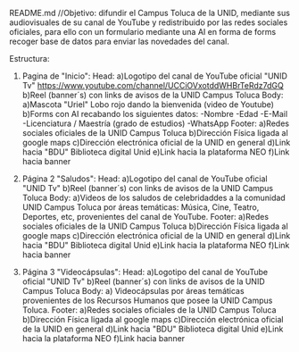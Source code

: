 README.md
//Objetivo: difundir el Campus Toluca de la UNID, mediante sus audiovisuales de su canal de YouTube y redistribuido por las redes sociales oficiales, para ello con un formulario mediante una AI en forma de forms recoger base de datos para enviar las novedades del canal.

Estructura:
1) Pagina de "Inicio":
Head:
a)Logotipo del canal de YouTube oficial "UNID Tv" https://www.youtube.com/channel/UCCiOVxotddWHBrTeRdz7dGQ 
b)Reel (banner´s) con links de avisos de la UNID Campus Toluca
Body:
a)Mascota "Uriel" Lobo rojo dando la bienvenida (video de Youtube)
b)Forms con AI recabando los siguientes datos:
						-Nombre
						-Edad
						-E-Mail
						-Licenciatura / Maestría (grado de estudios)
						-WhatsApp
Footer:
a)Redes sociales oficiales de la UNID Campus Toluca
b)Dirección Física ligada al google maps
c)Dirección electrónica oficial de la UNID en general
d)Link hacia "BDU" Biblioteca digital Unid
e)Link hacia la plataforma NEO
f)Link hacia banner


2) Página 2 "Saludos":
Head:
a)Logotipo del canal de YouTube oficial "UNID Tv"
b)Reel (banner´s) con links de avisos de la UNID Campus Toluca
Body:
a)Videos de los saludos de celebridaddes a la comunidad UNID Campus Toluca por áreas temáticas: Música, Cine, Teatro, Deportes, etc, provenientes del canal de YouTube.
Footer:
a)Redes sociales oficiales de la UNID Campus Toluca
b)Dirección Física ligada al google maps
c)Dirección electrónica oficial de la UNID en general
d)Link hacia "BDU" Biblioteca digital Unid
e)Link hacia la plataforma NEO
f)Link hacia banner

3) Página 3 "Videocápsulas":
Head:
a)Logotipo del canal de YouTube oficial "UNID Tv"
b)Reel (banner´s) con links de avisos de la UNID Campus Toluca
Body:
a) Videocápsulas por áreas temáticas provenientes de los Recursos Humanos que posee la UNID Campus Toluca.
Footer:
a)Redes sociales oficiales de la UNID Campus Toluca
b)Dirección Física ligada al google maps
c)Dirección electrónica oficial de la UNID en general
d)Link hacia "BDU" Biblioteca digital Unid
e)Link hacia la plataforma NEO
f)Link hacia banner
